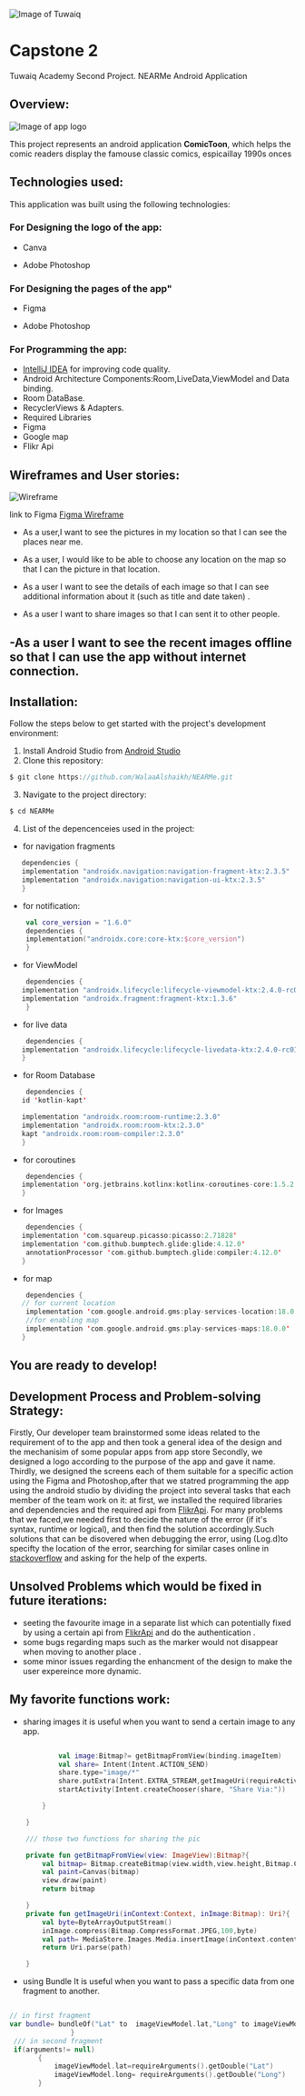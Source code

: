 ![Image of Tuwaiq](https://camo.githubusercontent.com/37ca472e2afb74974a0314d89af8f470422a79582bed0d188f9927777230195d/68747470733a2f2f6c61756e63682e73612f6173736574732f696d616765732f6c6f676f732f7475776169712d61636164656d792d6c6f676f2e737667)
# Capstone 2
Tuwaiq Academy Second Project.
NEARMe Android Application
## Overview:
![Image of app logo](https://j.top4top.io/p_21957b7yt2.png)


This project represents an android application **ComicToon**, which helps the comic readers display the famouse classic comics, espicaillay 1990s onces
## Technologies used:
This application was built using the following technologies:
### For Designing the logo of the app:
* Canva

* Adobe Photoshop
### For Designing the pages of the app"
* Figma 

* Adobe Photoshop
### For Programming the app:
* [IntelliJ IDEA](https://www.jetbrains.com/idea/download/#section=windows) for improving code quality.
* Android Architecture Components:Room,LiveData,ViewModel and Data binding.
* Room DataBase.
* RecyclerViews & Adapters.
* Required Libraries
* Figma
* Google map
* Flikr Api

## Wireframes and User stories:

![Wireframe](https://g.top4top.io/p_2162gto4c3.png)

link to Figma [Figma Wireframe](https://www.figma.com/file/EijD6OOHpwJd3i9X3bGNM1/NEARMe-App?node-id=4%3A273)


- As a user,I want to see the pictures in my location so that I can see the places near me.

- As a user, I would like to be able to choose any location on the map so that I can the picture  in that location.

- As a user I want to see the details of each image so that I can see additional information about it (such as title and date taken)  .

- As a user I want to share images so that I can sent it to other people.

-As a user I want to see the recent images offline so that I can use the app without internet connection.
-------------------------------------------------------------------------
## Installation:
Follow the steps below to get started with the project's development environment:
1. Install Android Studio from [Android Studio](https://developer.android.com/studio?gclid=Cj0KCQjw5oiMBhDtARIsAJi0qk2WOPjxp2Wij5sgO3bAK6Rp18zrs4Y0L5S6W89Fk7OClhAiVuNr1mgaAsT-EALw_wcB&gclsrc=aw.ds)
2. Clone this repository:
 ```kotlin 
 $ git clone https://github.com/WalaaAlshaikh/NEARMe.git
 ```
3. Navigate to the project directory:
 ```kotlin 
 $ cd NEARMe
 ```
 4. List of the depencenceies used in the project:
   * for navigation fragments
 ```kotlin
    dependencies {
    implementation "androidx.navigation:navigation-fragment-ktx:2.3.5"
    implementation "androidx.navigation:navigation-ui-ktx:2.3.5"
    }
``` 

   * for notification:
```kotlin
    val core_version = "1.6.0"
    dependencies {
    implementation("androidx.core:core-ktx:$core_version")
    }
```
    
   * for ViewModel
```kotlin
    dependencies {
   implementation "androidx.lifecycle:lifecycle-viewmodel-ktx:2.4.0-rc01"
   implementation "androidx.fragment:fragment-ktx:1.3.6"
    }
```
   * for live data
```kotlin
    dependencies { 
   implementation "androidx.lifecycle:lifecycle-livedata-ktx:2.4.0-rc01"
   }
```
   * for Room Database
```kotlin
    dependencies { 
   id 'kotlin-kapt'

   implementation "androidx.room:room-runtime:2.3.0"
   implementation "androidx.room:room-ktx:2.3.0"
   kapt "androidx.room:room-compiler:2.3.0"
   }
```
   * for coroutines
```kotlin
    dependencies { 
   implementation 'org.jetbrains.kotlinx:kotlinx-coroutines-core:1.5.2'
   }
```

* for Images
```kotlin
    dependencies { 
   implementation 'com.squareup.picasso:picasso:2.71828'
   implementation 'com.github.bumptech.glide:glide:4.12.0'
    annotationProcessor 'com.github.bumptech.glide:compiler:4.12.0'
   }
```


* for map
```kotlin
    dependencies { 
   // for current location
    implementation 'com.google.android.gms:play-services-location:18.0.0'
    //for enabling map
    implementation 'com.google.android.gms:play-services-maps:18.0.0'
   }
```


 You are ready to develop!
 -----------------------------------------------------------------
 
## Development Process and Problem-solving Strategy:
Firstly, Our developer team brainstormed some ideas related to the requirement of to the app and then took a general idea of the design and the mechanisim of some popular apps from app store
Secondly, we designed a logo according to the purpose of the app and gave it name.
Thirdly, we designed the screens each of them suitable for a specific action using the Figma and Photoshop,after that we statred programming the app using the android studio by dividing the project into several tasks that each member of the team work on it: at first, we installed the required libraries and dependencies and the required api from [FlikrApi](https://www.flickr.com/services/api/).
For many problems that we faced,we needed first to decide the nature of the error (if it's syntax, runtime or logical), and then find the solution accordingly.Such solutions that can be disovered when debugging the error, using (Log.d)to specifty the location of the error, searching for similar cases online in [stackoverflow](https://stackoverflow.com/) and asking for the help of the experts.
## Unsolved Problems which would be fixed in future iterations:
* seeting the favourite image in a separate list which can potentially fixed by using a certain api from  [FlikrApi](https://www.flickr.com/services/api/) and do the authentication .
* some bugs regarding maps such as the marker would not disappear when moving to another place .
* some minor issues regarding the enhancment of the design to make the user expereince more dynamic.

## My favorite functions work:
* sharing images
it is useful when you want to send a certain image to any app.
```kotlin

            val image:Bitmap?= getBitmapFromView(binding.imageItem)
            val share= Intent(Intent.ACTION_SEND)
            share.type="image/*"
            share.putExtra(Intent.EXTRA_STREAM,getImageUri(requireActivity(),image!!))
            startActivity(Intent.createChooser(share, "Share Via:"))

        }

    }

    /// those two functions for sharing the pic

    private fun getBitmapFromView(view: ImageView):Bitmap?{
        val bitmap= Bitmap.createBitmap(view.width,view.height,Bitmap.Config.ARGB_8888)
        val paint=Canvas(bitmap)
        view.draw(paint)
        return bitmap

    }
    private fun getImageUri(inContext:Context, inImage:Bitmap): Uri?{
        val byte=ByteArrayOutputStream()
        inImage.compress(Bitmap.CompressFormat.JPEG,100,byte)
        val path= MediaStore.Images.Media.insertImage(inContext.contentResolver,inImage,"Title",null)
        return Uri.parse(path)

    }
```            
* using Bundle
It is useful when you want to pass a specific data from one fragment to another.
 ```kotlin
 
 // in first fragment
var bundle= bundleOf("Lat" to  imageViewModel.lat,"Long" to imageViewModel.long)
                }
  /// in second fragment
  if(arguments!= null)
        {
            imageViewModel.lat=requireArguments().getDouble("Lat")
            imageViewModel.long= requireArguments().getDouble("Long")
        }
```
